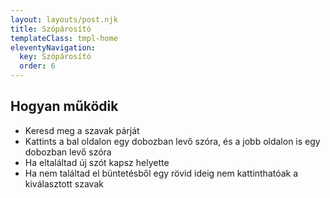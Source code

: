 ```yaml
---
layout: layouts/post.njk
title: Szópárosító
templateClass: tmpl-home
eleventyNavigation:
  key: Szópárosító
  order: 6
---
```


<script type="module" src="{{ '/assets/js/webcomponent-word-matcher.js' | url }}" async="async"></script>
<!-- <script src="{{ '/js/webcomponent-word-matcher.js' | url }}" async="async">DEVELOPMENT</script> -->

<!-- upgrade: npm install --save webcomponent-word-matcher@X.X.X -->

<webcomponent-word-matcher
  showScore="showScore"
  href="{{ '/public/spanish-hungarian.json' | url }}">
</webcomponent-word-matcher>

## Hogyan működik

- Keresd meg a szavak párját
- Kattints a bal oldalon egy dobozban levő szóra, és a jobb oldalon is egy dobozban levő szóra
- Ha eltaláltad új szót kapsz helyette
- Ha nem találtad el büntetésből egy rövid ideig nem kattinthatóak a kiválasztott szavak
